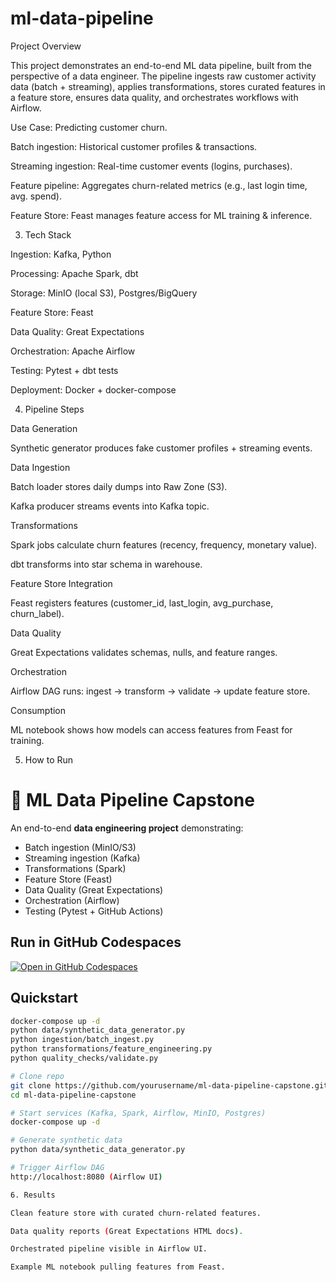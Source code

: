 # ml-data-pipeline
Project Overview

This project demonstrates an end-to-end ML data pipeline, built from the perspective of a data engineer.
The pipeline ingests raw customer activity data (batch + streaming), applies transformations, stores curated features in a feature store, ensures data quality, and orchestrates workflows with Airflow.

Use Case: Predicting customer churn.

Batch ingestion: Historical customer profiles & transactions.

Streaming ingestion: Real-time customer events (logins, purchases).

Feature pipeline: Aggregates churn-related metrics (e.g., last login time, avg. spend).

Feature Store: Feast manages feature access for ML training & inference.

3. Tech Stack

Ingestion: Kafka, Python

Processing: Apache Spark, dbt

Storage: MinIO (local S3), Postgres/BigQuery

Feature Store: Feast

Data Quality: Great Expectations

Orchestration: Apache Airflow

Testing: Pytest + dbt tests

Deployment: Docker + docker-compose

4. Pipeline Steps

Data Generation

Synthetic generator produces fake customer profiles + streaming events.

Data Ingestion

Batch loader stores daily dumps into Raw Zone (S3).

Kafka producer streams events into Kafka topic.

Transformations

Spark jobs calculate churn features (recency, frequency, monetary value).

dbt transforms into star schema in warehouse.

Feature Store Integration

Feast registers features (customer_id, last_login, avg_purchase, churn_label).

Data Quality

Great Expectations validates schemas, nulls, and feature ranges.

Orchestration

Airflow DAG runs: ingest → transform → validate → update feature store.

Consumption

ML notebook shows how models can access features from Feast for training.

5. How to Run
# 🚀 ML Data Pipeline Capstone

An end-to-end **data engineering project** demonstrating:
- Batch ingestion (MinIO/S3)
- Streaming ingestion (Kafka)
- Transformations (Spark)
- Feature Store (Feast)
- Data Quality (Great Expectations)
- Orchestration (Airflow)
- Testing (Pytest + GitHub Actions)

## Run in GitHub Codespaces
[![Open in GitHub Codespaces](https://github.com/codespaces/badge.svg)](https://codespaces.new/YOURUSERNAME/ml-data-pipeline-capstone)

## Quickstart
```bash
docker-compose up -d
python data/synthetic_data_generator.py
python ingestion/batch_ingest.py
python transformations/feature_engineering.py
python quality_checks/validate.py

# Clone repo
git clone https://github.com/yourusername/ml-data-pipeline-capstone.git
cd ml-data-pipeline-capstone

# Start services (Kafka, Spark, Airflow, MinIO, Postgres)
docker-compose up -d

# Generate synthetic data
python data/synthetic_data_generator.py

# Trigger Airflow DAG
http://localhost:8080 (Airflow UI)

6. Results

Clean feature store with curated churn-related features.

Data quality reports (Great Expectations HTML docs).

Orchestrated pipeline visible in Airflow UI.

Example ML notebook pulling features from Feast.
